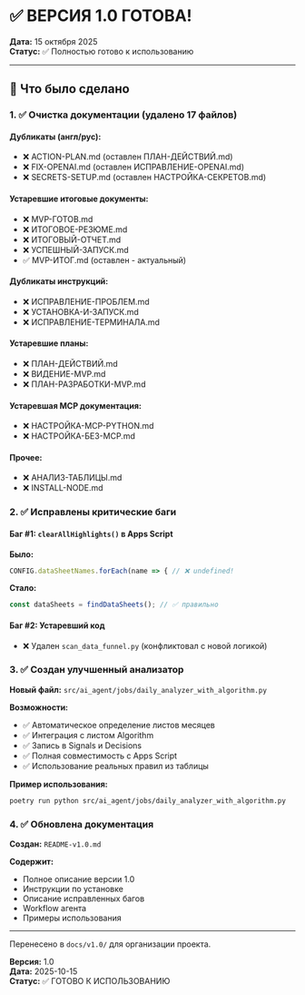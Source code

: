# ✅ ВЕРСИЯ 1.0 ГОТОВА!

**Дата:** 15 октября 2025  
**Статус:** ✅ Полностью готово к использованию

---

## 🎉 Что было сделано

### 1. ✅ Очистка документации (удалено 17 файлов)

#### Дубликаты (англ/рус):
- ❌ ACTION-PLAN.md (оставлен ПЛАН-ДЕЙСТВИЙ.md)
- ❌ FIX-OPENAI.md (оставлен ИСПРАВЛЕНИЕ-OPENAI.md)
- ❌ SECRETS-SETUP.md (оставлен НАСТРОЙКА-СЕКРЕТОВ.md)

#### Устаревшие итоговые документы:
- ❌ MVP-ГОТОВ.md
- ❌ ИТОГОВОЕ-РЕЗЮМЕ.md
- ❌ ИТОГОВЫЙ-ОТЧЕТ.md
- ❌ УСПЕШНЫЙ-ЗАПУСК.md
- ✅ MVP-ИТОГ.md (оставлен - актуальный)

#### Дубликаты инструкций:
- ❌ ИСПРАВЛЕНИЕ-ПРОБЛЕМ.md
- ❌ УСТАНОВКА-И-ЗАПУСК.md
- ❌ ИСПРАВЛЕНИЕ-ТЕРМИНАЛА.md

#### Устаревшие планы:
- ❌ ПЛАН-ДЕЙСТВИЙ.md
- ❌ ВИДЕНИЕ-MVP.md
- ❌ ПЛАН-РАЗРАБОТКИ-MVP.md

#### Устаревшая MCP документация:
- ❌ НАСТРОЙКА-MCP-PYTHON.md
- ❌ НАСТРОЙКА-БЕЗ-MCP.md

#### Прочее:
- ❌ АНАЛИЗ-ТАБЛИЦЫ.md
- ❌ INSTALL-NODE.md

### 2. ✅ Исправлены критические баги

#### Баг #1: `clearAllHighlights()` в Apps Script
**Было:**
```javascript
CONFIG.dataSheetNames.forEach(name => { // ❌ undefined!
```

**Стало:**
```javascript
const dataSheets = findDataSheets(); // ✅ правильно
```

#### Баг #2: Устаревший код
- ❌ Удален `scan_data_funnel.py` (конфликтовал с новой логикой)

### 3. ✅ Создан улучшенный анализатор

**Новый файл:** `src/ai_agent/jobs/daily_analyzer_with_algorithm.py`

**Возможности:**
- ✅ Автоматическое определение листов месяцев
- ✅ Интеграция с листом Algorithm
- ✅ Запись в Signals и Decisions
- ✅ Полная совместимость с Apps Script
- ✅ Использование реальных правил из таблицы

**Пример использования:**
```bash
poetry run python src/ai_agent/jobs/daily_analyzer_with_algorithm.py
```

### 4. ✅ Обновлена документация

**Создан:** `README-v1.0.md`

**Содержит:**
- Полное описание версии 1.0
- Инструкции по установке
- Описание исправленных багов
- Workflow агента
- Примеры использования

---

Перенесено в `docs/v1.0/` для организации проекта.

**Версия:** 1.0  
**Дата:** 2025-10-15  
**Статус:** ✅ ГОТОВО К ИСПОЛЬЗОВАНИЮ

